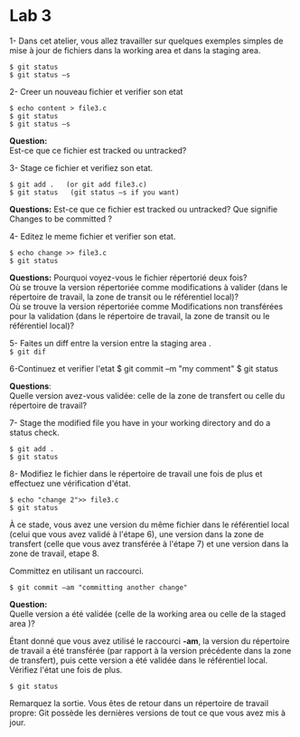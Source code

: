 # Lab 3

1- Dans cet atelier, vous allez travailler sur quelques exemples simples de mise à jour de fichiers dans la working area et dans la staging area.

```shell script
$ git status
$ git status –s
```
2- Creer un nouveau fichier et verifier son etat
```shell script
$ echo content > file3.c
$ git status
$ git status –s
```
**Question:**   
Est-ce que ce fichier est tracked ou untracked?

3- Stage ce fichier et verifiez son etat.
```shell script
$ git add .   (or git add file3.c)
$ git status   (git status –s if you want)
```

**Questions:**
Est-ce que ce fichier est tracked ou untracked?
Que signifie Changes to be committed ?

4- Editez le meme fichier et verifier son etat.
```shell script
$ echo change >> file3.c
$ git status
````
**Questions:**
Pourquoi voyez-vous le fichier répertorié deux fois?  
Où se trouve la version répertoriée comme modifications à valider (dans le répertoire de travail, la zone de transit ou le référentiel local)?  
Où se trouve la version répertoriée comme Modifications non transférées pour la validation (dans le répertoire de travail, la zone de transit ou le référentiel local)?  

5- Faites un diff entre la version entre la staging area .  
````$ git dif````

6-Continuez et verifier l'etat
$ git commit –m "my comment"
$ git status

**Questions**:  
Quelle version avez-vous validée: celle de la zone de transfert ou celle du répertoire de travail?

7- Stage the modified file you have in your working directory and do a status check.
```shell script
$ git add .
$ git status
````
8- Modifiez le fichier dans le répertoire de travail une fois de plus et effectuez une vérification d'état.
```shell script
$ echo "change 2">> file3.c
$ git status
```
À ce stade, vous avez une version du même fichier dans le référentiel local (celui que vous avez validé à l'étape 6), une version dans la zone de transfert 
(celle que vous avez transférée à l'étape 7) et une version dans la zone de travail, etape 8.

Committez en utilisant un raccourci.  
```shell script
$ git commit –am "committing another change"
```
**Question:**  
Quelle version a été validée (celle de la working area ou celle de la staged area )?

Étant donné que vous avez utilisé le raccourci **-am**, la version du répertoire de travail a été transférée (par rapport à la version précédente dans la zone de transfert), puis cette version a été validée dans le référentiel local.
Vérifiez l'état une fois de plus.
```shell script
$ git status
```
Remarquez la sortie. Vous êtes de retour dans un répertoire de travail propre: Git possède les dernières versions de tout ce que vous avez mis à jour.


